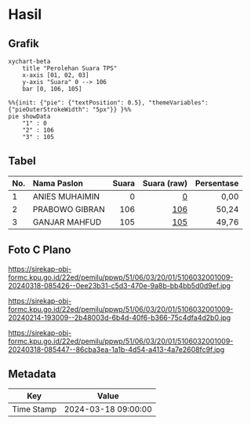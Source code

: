 # Hasil

## Grafik

```mermaid
xychart-beta
    title "Perolehan Suara TPS"
    x-axis [01, 02, 03]
    y-axis "Suara" 0 --> 106
    bar [0, 106, 105]
```

```mermaid
%%{init: {"pie": {"textPosition": 0.5}, "themeVariables": {"pieOuterStrokeWidth": "5px"}} }%%
pie showData
    "1" : 0
    "2" : 106
    "3" : 105
```

## Tabel

| No. | Nama Paslon    | Suara | Suara (raw) | Persentase |
|:--- |:-------------- | -----:| -----------:| ----------:|
| 1   | ANIES MUHAIMIN | 0     | [0][p-1]    | 0,00       |
| 2   | PRABOWO GIBRAN | 106   | [106][p-2]  | 50,24      |
| 3   | GANJAR MAHFUD  | 105   | [105][p-3]  | 49,76      |


[p-1]: https://github.com/gigit-pemilu/pemilu-2024-51-bali/blob/main/pilpres/hitung-suara/sub/51-bali/sub/06-bangli/sub/03-tembuku/sub/2001-jehem/sub/009-tps/sub/paslon-1.txt
[p-2]: https://github.com/gigit-pemilu/pemilu-2024-51-bali/blob/main/pilpres/hitung-suara/sub/51-bali/sub/06-bangli/sub/03-tembuku/sub/2001-jehem/sub/009-tps/sub/paslon-2.txt
[p-3]: https://github.com/gigit-pemilu/pemilu-2024-51-bali/blob/main/pilpres/hitung-suara/sub/51-bali/sub/06-bangli/sub/03-tembuku/sub/2001-jehem/sub/009-tps/sub/paslon-3.txt

## Foto C Plano

https://sirekap-obj-formc.kpu.go.id/22ed/pemilu/ppwp/51/06/03/20/01/5106032001009-20240318-085426--0ee23b31-c5d3-470e-9a8b-bb4bb5d0d9ef.jpg

https://sirekap-obj-formc.kpu.go.id/22ed/pemilu/ppwp/51/06/03/20/01/5106032001009-20240214-193009--2b48003d-6b4d-40f6-b366-75c4dfa4d2b0.jpg

https://sirekap-obj-formc.kpu.go.id/22ed/pemilu/ppwp/51/06/03/20/01/5106032001009-20240318-085447--86cba3ea-1a1b-4d54-a413-4a7e2608fc9f.jpg


## Metadata

| Key        | Value               |
| ---------- | ------------------- |
| Time Stamp | 2024-03-18 09:00:00 |



